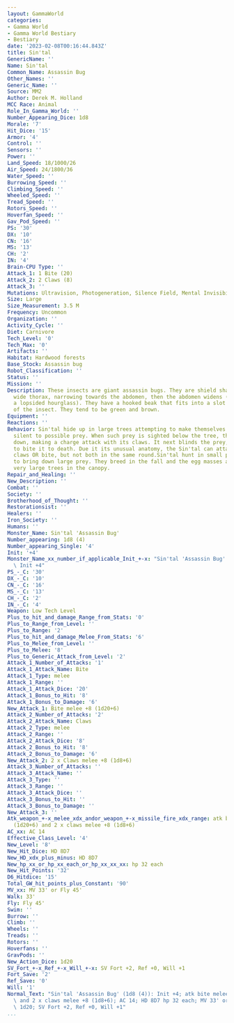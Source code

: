```yaml
---
layout: GammaWorld
categories:
- Gamma World
- Gamma World Bestiary
- Bestiary
date: '2023-02-08T00:16:44.843Z'
title: Sin'tal
GenericName: ''
Name: Sin'tal
Common_Name: Assassin Bug
Other_Names: ''
Generic_Name: ''
Source: MM2
Author: Derek M. Holland
MCC Race: Animal
Role_In_Gamma_World: ''
Number_Appearing_Dice: 1d8
Morale: '7'
Hit_Dice: '15'
Armor: '4'
Control: ''
Sensors: ''
Power: ''
Land_Speed: 18/1000/26
Air_Speed: 24/1800/36
Water_Speed: ''
Burrowing_Speed: ''
Climbing_Speed: ''
Wheeled_Speed: ''
Tread_Speed: ''
Rotors_Speed: ''
Hoverfan_Speed: ''
Gav_Pod_Speed: ''
PS: '30'
DX: '10'
CN: '16'
MS: '13'
CH: '2'
IN: '4'
Brain-CPU Type: ''
Attack_1: 1 Bite (20)
Attack_2: 2 Claws (8)
Attack_3: ''
Mutations: Ultravision, Photogeneration, Silence Field, Mental Invisibility
Size: Large
Size_Measurement: 3.5 M
Frequency: Uncommon
Organization: ''
Activity_Cycle: ''
Diet: Carnivore
Tech_Level: '0'
Tech_Max: '0'
Artifacts: ''
Habitat: Hardwood forests
Base_Stock: Assassin bug
Robot_Classification: ''
Status: ''
Mission: ''
Description: These insects are giant assassin bugs. They are shield shaped with a
  wide thorax, narrowing towards the abdomen, then the abdomen widens (sort of like
  a lopsided hourglass). They have a hooked beak that fits into a slot on the underside
  of the insect. They tend to be green and brown.
Equipment: ''
Reactions: ''
Behavior: Sin'tal hide up in large trees attempting to make themselves invisible and
  silent to possible prey. When such prey is sighted below the tree, the Sin'tal jumps
  down, making a charge attack with its claws. It next blinds the prey, and attempts
  to bite it to death. Due it its unusual anatomy, the Sin'tal can attack with its
  claws OR bite, but not both in the same round.Sin'tal hunt in small packs in order
  to bring down large prey. They breed in the fall and the egg masses are layed on
  very large trees in the canopy.
Repair_and_Healing: ''
New_Description: ''
Combat: ''
Society: ''
Brotherhood_of_Thought: ''
Restorationsist: ''
Healers: ''
Iron_Society: ''
Humans: ''
Monster_Name: Sin'tal 'Assassin Bug'
Number_appearing: 1d8 (4)
Number_appearing_Single: '4'
Init: '+4'
Monster_Name_xx_number_if_applicable_Init_+-x: "Sin'tal 'Assassin Bug' (1d8 (4)):\
  \ Init +4"
PS_-_C: '30'
DX_-_C: '10'
CN_-_C: '16'
MS_-_C: '13'
CH_-_C: '2'
IN_-_C: '4'
Weapon: Low Tech Level
Plus_to_hit_and_damage_Range_from_Stats: '0'
Plus_to_Range_from_Level: ''
Plus_to_Range: '2'
Plus_to_hit_and_damage_Melee_From_Stats: '6'
Plus_to_Melee_from_Level: ''
Plus_to_Melee: '8'
Plus_to_Generic_Attack_from_Level: '2'
Attack_1_Number_of_Attacks: '1'
Attack_1_Attack_Name: Bite
Attack_1_Type: melee
Attack_1_Range: ''
Attack_1_Attack_Dice: '20'
Attack_1_Bonus_to_Hit: '8'
Attack_1_Bonus_to_Damage: '6'
New_Attack_1: Bite melee +8 (1d20+6)
Attack_2_Number_of_Attacks: '2'
Attack_2_Attack_Name: Claws
Attack_2_Type: melee
Attack_2_Range: ''
Attack_2_Attack_Dice: '8'
Attack_2_Bonus_to_Hit: '8'
Attack_2_Bonus_to_Damage: '6'
New_Attack_2: 2 x Claws melee +8 (1d8+6)
Attack_3_Number_of_Attacks: ''
Attack_3_Attack_Name: ''
Attack_3_Type: ''
Attack_3_Range: ''
Attack_3_Attack_Dice: ''
Attack_3_Bonus_to_Hit: ''
Attack_3_Bonus_to_Damage: ''
New_Attack_3: ''
Atk_weapon_+-x_melee_xdx_andor_weapon_+-x_missile_fire_xdx_range: atk bite melee +8
  (1d20+6) and 2 x claws melee +8 (1d8+6)
AC_xx: AC 14
Effective_Class_Level: '4'
New_Level: '8'
New_Hit_Dice: HD 8D7
New_HD_xdx_plus_minus: HD 8D7
New_hp_xx_or_hp_xx_each_or_hp_xx_xx_xx: hp 32 each
New_Hit_Points: '32'
D6_Hitdice: '15'
Total_GW_hit_points_plus_Constant: '90'
MV_xx: MV 33' or Fly 45'
Walk: 33'
Fly: Fly 45'
Swim: ''
Burrow: ''
Climb: ''
Wheels: ''
Treads: ''
Rotors: ''
Hoverfans: ''
GravPods: ''
New_Action_Dice: 1d20
SV_Fort_+-x_Ref_+-x_Will_+-x: SV Fort +2, Ref +0, Will +1
Fort_Save: '2'
Ref_Save: '0'
Will: '1'
Normal_Text: "Sin'tal 'Assassin Bug' (1d8 (4)): Init +4; atk bite melee +8 (1d20+6)\
  \ and 2 x claws melee +8 (1d8+6); AC 14; HD 8D7 hp 32 each; MV 33' or Fly 45' ;\
  \ 1d20; SV Fort +2, Ref +0, Will +1"
...
```

